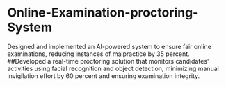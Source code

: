 # Online-Examination-proctoring-System
Designed and implemented an AI-powered system to ensure fair online examinations, reducing instances of malpractice by 35 percent.
##Developed a real-time proctoring solution that monitors candidates' activities using facial recognition and object detection, minimizing manual invigilation effort by 60 percent and ensuring examination integrity.
